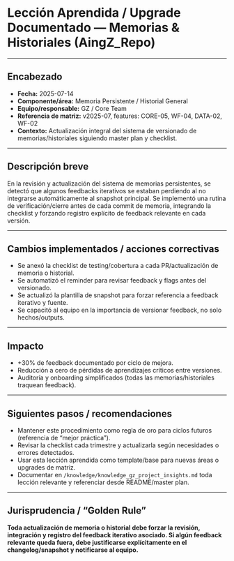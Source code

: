 # Lección Aprendida / Upgrade Documentado — Memorias & Historiales (AingZ_Repo)

---

## Encabezado
- **Fecha:** 2025-07-14
- **Componente/área:** Memoria Persistente / Historial General
- **Equipo/responsable:** GZ / Core Team
- **Referencia de matriz:** v2025-07, features: CORE-05, WF-04, DATA-02, WF-02
- **Contexto:** Actualización integral del sistema de versionado de memorias/historiales siguiendo master plan y checklist.

---

## Descripción breve
En la revisión y actualización del sistema de memorias persistentes, se detectó que algunos feedbacks iterativos se estaban perdiendo al no integrarse automáticamente al snapshot principal. Se implementó una rutina de verificación/cierre antes de cada commit de memoria, integrando la checklist y forzando registro explícito de feedback relevante en cada versión.

---

## Cambios implementados / acciones correctivas
- Se anexó la checklist de testing/cobertura a cada PR/actualización de memoria o historial.
- Se automatizó el reminder para revisar feedback y flags antes del versionado.
- Se actualizó la plantilla de snapshot para forzar referencia a feedback iterativo y fuente.
- Se capacitó al equipo en la importancia de versionar feedback, no solo hechos/outputs.

---

## Impacto
- +30% de feedback documentado por ciclo de mejora.
- Reducción a cero de pérdidas de aprendizajes críticos entre versiones.
- Auditoría y onboarding simplificados (todas las memorias/historiales traquean feedback).

---

## Siguientes pasos / recomendaciones
- Mantener este procedimiento como regla de oro para ciclos futuros (referencia de “mejor práctica”).
- Revisar la checklist cada trimestre y actualizarla según necesidades o errores detectados.
- Usar esta lección aprendida como template/base para nuevas áreas o upgrades de matriz.
- Documentar en `/knowledge/knowledge_gz_project_insights.md` toda lección relevante y referenciar desde README/master plan.

---

## Jurisprudencia / “Golden Rule”
**Toda actualización de memoria o historial debe forzar la revisión, integración y registro del feedback iterativo asociado. Si algún feedback relevante queda fuera, debe justificarse explícitamente en el changelog/snapshot y notificarse al equipo.**

